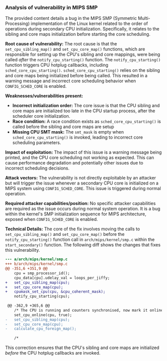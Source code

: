 ### Analysis of vulnerability in MIPS SMP

The provided content details a bug in the MIPS SMP (Symmetric Multi-Processing) implementation of the Linux kernel related to the order of operations during secondary CPU initialization. Specifically, it relates to the sibling and core maps initialization before starting the core scheduling.

**Root cause of vulnerability:**
The root cause is that the `set_cpu_sibling_map()` and `set_cpu_core_map()` functions, which are responsible for setting up the CPU's sibling and core mappings, were being called *after* the `notify_cpu_starting()` function. The `notify_cpu_starting()` function triggers CPU hotplug callbacks, including `sched_core_cpu_starting()`.  `sched_core_cpu_starting()` relies on the sibling and core maps being initialized before being called. This resulted in a warning message and incorrect core scheduling behavior when `CONFIG_SCHED_CORE` is enabled.

**Weaknesses/vulnerabilities present:**
- **Incorrect initialization order:** The core issue is that the CPU sibling and core maps are initialized too late in the CPU startup process, after the scheduler core initialization.
- **Race condition:** A race condition exists as `sched_core_cpu_starting()` is called before the sibling and core maps are setup
- **Missing CPU SMT mask:** The `smt_mask` is empty when `sched_core_cpu_starting()` is invoked, leading to incorrect core scheduling parameters.

**Impact of exploitation:**
The impact of this issue is a warning message being printed, and the CPU core scheduling not working as expected. This can cause performance degradation and potentially other issues due to incorrect scheduling decisions.

**Attack vectors:**
The vulnerability is not directly exploitable by an attacker but will trigger the issue whenever a secondary CPU core is initialized on a MIPS system using `CONFIG_SCHED_CORE`. This issue is triggered during normal operation.

**Required attacker capabilities/position:**
No specific attacker capabilities are required as the issue occurs during normal system operation. It is a bug within the kernel's SMP initialization sequence for MIPS architecture, exposed when `CONFIG_SCHED_CORE` is enabled.

**Technical Details:**
The core of the fix involves moving the calls to `set_cpu_sibling_map()` and `set_cpu_core_map()` before the `notify_cpu_starting()` function call in `arch/mips/kernel/smp.c` within the `start_secondary()` function. The following diff shows the changes that fixes this vulnerability.

```diff
--- a/arch/mips/kernel/smp.c
+++ b/arch/mips/kernel/smp.c
@@ -351,6 +351,9 @@
 	cpu = smp_processor_id();
 	cpu_data[cpu].udelay_val = loops_per_jiffy;
+	set_cpu_sibling_map(cpu);
+	set_cpu_core_map(cpu);
+	cpumask_set_cpu(cpu, &cpu_coherent_mask);
 	notify_cpu_starting(cpu);
 
 @@ -362,9 +365,6 @@
 	/* The CPU is running and counters synchronised, now mark it online */
 	set_cpu_online(cpu, true);
-	set_cpu_sibling_map(cpu);
-	set_cpu_core_map(cpu);
-	calculate_cpu_foreign_map();
 
 	/*
```
This correction ensures that the CPU's sibling and core maps are initialized *before* the CPU hotplug callbacks are invoked.